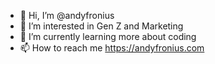 - 👋 Hi, I’m @andyfronius
- 👀 I’m interested in Gen Z and Marketing
- 🌱 I’m currently learning more about coding
- 📫 How to reach me https://andyfronius.com

<!---
andyfronius/andyfronius is a ✨ special ✨ repository because its `README.md` (this file) appears on your GitHub profile.
You can click the Preview link to take a look at your changes.
--->
